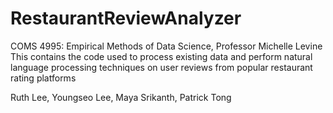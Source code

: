 # RestaurantReviewAnalyzer
COMS 4995: Empirical Methods of Data Science, Professor Michelle Levine
This contains the code used to process existing data and perform natural language processing techniques on user reviews from popular restaurant rating platforms


Ruth Lee, Youngseo Lee, Maya Srikanth, Patrick Tong
